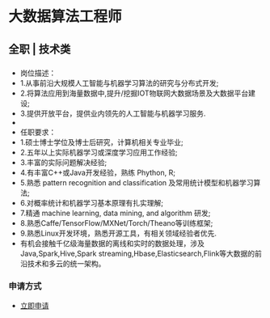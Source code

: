 
# 大数据算法工程师
## 全职  |  技术类
### 

- 岗位描述：
- 1.从事前沿大规模人工智能与机器学习算法的研究与分布式开发;
- 2.将算法应用到海量数据中,提升/挖掘IOT物联网大数据场景及大数据平台建设;
- 3.提供开放平台，提供业内领先的人工智能与机器学习服务.
- &nbsp;
- 任职要求：
- 1.硕士博士学位及博士后研究，计算机相关专业毕业;
- 2.五年以上实际机器学习或深度学习应用工作经验;
- 3.丰富的实际问题解决经验;
- 4.有丰富C++或Java开发经验，熟练 Phython, R;
- 5.熟悉 pattern recognition and classification 及常用统计模型和机器学习算法;
- 6.对概率统计和机器学习基本原理有扎实理解;
- 7.精通 machine learning, data mining, and algorithm 研发;
- 8.熟悉Caffe/TensorFlow/MXNet/Torch/Theano等训练框架;
- 9.熟悉Linux开发环境，熟悉开源工具，有相关领域经验者优先.
- 有机会接触千亿级海量数据的离线和实时的数据处理，涉及Java,Spark,Hive,Spark streaming,Hbase,Elasticsearch,Flink等大数据的前沿技术和多云的统一架构。
### 申请方式
- <a href="mailto:hr@tuya.com?subject=求职简历-大数据算法工程师-来自GitHub">立即申请</a>